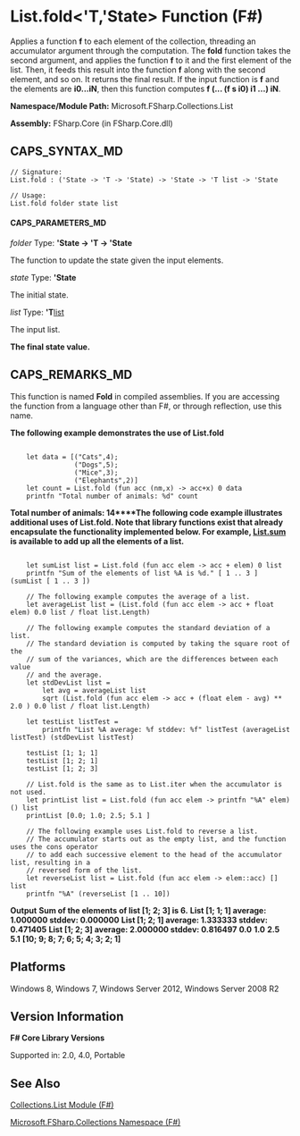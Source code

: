 # List.fold<'T,'State> Function (F#)

Applies a function **f** to each element of the collection, threading an accumulator argument through the computation. The **fold** function takes the second argument, and applies the function **f** to it and the first element of the list. Then, it feeds this result into the function **f** along with the second element, and so on. It returns the final result. If the input function is **f** and the elements are **i0...iN**, then this function computes **f (... (f s i0) i1 ...) iN**.

**Namespace/Module Path:** Microsoft.FSharp.Collections.List

**Assembly:** FSharp.Core (in FSharp.Core.dll)


## CAPS_SYNTAX_MD

```
// Signature:
List.fold : ('State -> 'T -> 'State) -> 'State -> 'T list -> 'State

// Usage:
List.fold folder state list
```

#### CAPS_PARAMETERS_MD
*folder*
Type: **'State -&gt; 'T -&gt; 'State**


The function to update the state given the input elements.


*state*
Type: **'State**


The initial state.


*list*
Type: **'T**[list](http://msdn.microsoft.com/en-us/library/c627b668-477b-4409-91ed-06d7f1b3e4a7)


The input list.



**The final state value.**
## CAPS_REMARKS_MD
This function is named **Fold** in compiled assemblies. If you are accessing the function from a language other than F#, or through reflection, use this name.

**The following example demonstrates the use of List.fold**
```

    let data = [("Cats",4);
                ("Dogs",5);
                ("Mice",3);
                ("Elephants",2)]
    let count = List.fold (fun acc (nm,x) -> acc+x) 0 data
    printfn "Total number of animals: %d" count
```

**Total number of animals: 14****The following code example illustrates additional uses of List.fold. Note that library functions exist that already encapsulate the functionality implemented below. For example, [List.sum](http://msdn.microsoft.com/en-us/library/54d47fe3-5ecf-4883-beb5-e915342a17f9) is available to add up all the elements of a list.**
```

    let sumList list = List.fold (fun acc elem -> acc + elem) 0 list
    printfn "Sum of the elements of list %A is %d." [ 1 .. 3 ] (sumList [ 1 .. 3 ])

    // The following example computes the average of a list.
    let averageList list = (List.fold (fun acc elem -> acc + float elem) 0.0 list / float list.Length)

    // The following example computes the standard deviation of a list.
    // The standard deviation is computed by taking the square root of the
    // sum of the variances, which are the differences between each value
    // and the average.
    let stdDevList list =
        let avg = averageList list
        sqrt (List.fold (fun acc elem -> acc + (float elem - avg) ** 2.0 ) 0.0 list / float list.Length)

    let testList listTest =
        printfn "List %A average: %f stddev: %f" listTest (averageList listTest) (stdDevList listTest)

    testList [1; 1; 1]
    testList [1; 2; 1]
    testList [1; 2; 3]

    // List.fold is the same as to List.iter when the accumulator is not used.
    let printList list = List.fold (fun acc elem -> printfn "%A" elem) () list
    printList [0.0; 1.0; 2.5; 5.1 ]

    // The following example uses List.fold to reverse a list.
    // The accumulator starts out as the empty list, and the function uses the cons operator
    // to add each successive element to the head of the accumulator list, resulting in a
    // reversed form of the list.
    let reverseList list = List.fold (fun acc elem -> elem::acc) [] list
    printfn "%A" (reverseList [1 .. 10])
```

**Output**
**Sum of the elements of list [1; 2; 3] is 6.**
**List [1; 1; 1] average: 1.000000 stddev: 0.000000**
**List [1; 2; 1] average: 1.333333 stddev: 0.471405**
**List [1; 2; 3] average: 2.000000 stddev: 0.816497**
**0.0**
**1.0**
**2.5**
**5.1**
**[10; 9; 8; 7; 6; 5; 4; 3; 2; 1]**
## Platforms
Windows 8, Windows 7, Windows Server 2012, Windows Server 2008 R2


## Version Information
**F# Core Library Versions**

Supported in: 2.0, 4.0, Portable


## See Also
[Collections.List Module &#40;F&#35;&#41;](Collections.List+Module+%28F%23%29.md)

[Microsoft.FSharp.Collections Namespace &#40;F&#35;&#41;](Microsoft.FSharp.Collections+Namespace+%28F%23%29.md)

